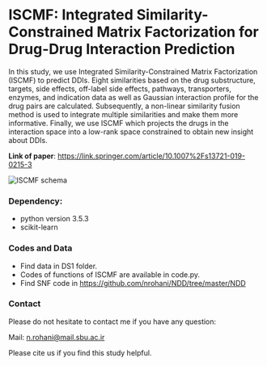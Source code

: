 # ISCMF: Integrated Similarity-Constrained Matrix Factorization for Drug-Drug Interaction Prediction

In this study, we use Integrated Similarity-Constrained Matrix Factorization (ISCMF) to predict DDIs. Eight similarities based on the drug substructure, targets, side effects, off-label side effects, pathways, transporters, enzymes, and indication data as well as Gaussian interaction profile for the drug pairs are calculated. Subsequently, a non-linear similarity fusion method is used to integrate multiple similarities and make them more informative. Finally, we use ISCMF which projects the drugs in the interaction space into a low-rank space constrained to obtain new insight about DDIs.

**Link of paper**: https://link.springer.com/article/10.1007%2Fs13721-019-0215-3

![ISCMF schema](https://github.com/nrohani/ISCMF/blob/master/abstract.jpg)


### Dependency:
- python version 3.5.3
- scikit-learn
### Codes and Data
- Find data in DS1 folder.
- Codes of functions of ISCMF are available in code.py.
- Find SNF code in https://github.com/nrohani/NDD/tree/master/NDD

### Contact
Please do not hesitate to contact me if you have any question: 

Mail: n.rohani@mail.sbu.ac.ir

Please cite us if you find this study helpful.
